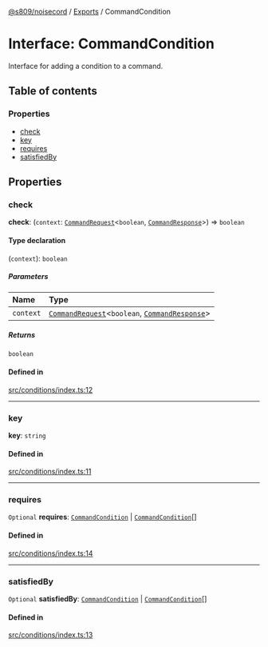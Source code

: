 [@s809/noisecord](../README.md) / [Exports](../modules.md) / CommandCondition

# Interface: CommandCondition

Interface for adding a condition to a command.

## Table of contents

### Properties

- [check](CommandCondition.md#check)
- [key](CommandCondition.md#key)
- [requires](CommandCondition.md#requires)
- [satisfiedBy](CommandCondition.md#satisfiedby)

## Properties

### check

 **check**: (`context`: [`CommandRequest`](../classes/CommandRequest.md)<`boolean`, [`CommandResponse`](../classes/CommandResponse.md)\>) => `boolean`

#### Type declaration

(`context`): `boolean`

##### Parameters

| Name | Type |
| :------ | :------ |
| `context` | [`CommandRequest`](../classes/CommandRequest.md)<`boolean`, [`CommandResponse`](../classes/CommandResponse.md)\> |

##### Returns

`boolean`

#### Defined in

[src/conditions/index.ts:12](https://github.com/s809/noisecord/blob/a1ec49a/src/conditions/index.ts#L12)

___

### key

 **key**: `string`

#### Defined in

[src/conditions/index.ts:11](https://github.com/s809/noisecord/blob/a1ec49a/src/conditions/index.ts#L11)

___

### requires

 `Optional` **requires**: [`CommandCondition`](CommandCondition.md) \| [`CommandCondition`](CommandCondition.md)[]

#### Defined in

[src/conditions/index.ts:14](https://github.com/s809/noisecord/blob/a1ec49a/src/conditions/index.ts#L14)

___

### satisfiedBy

 `Optional` **satisfiedBy**: [`CommandCondition`](CommandCondition.md) \| [`CommandCondition`](CommandCondition.md)[]

#### Defined in

[src/conditions/index.ts:13](https://github.com/s809/noisecord/blob/a1ec49a/src/conditions/index.ts#L13)
